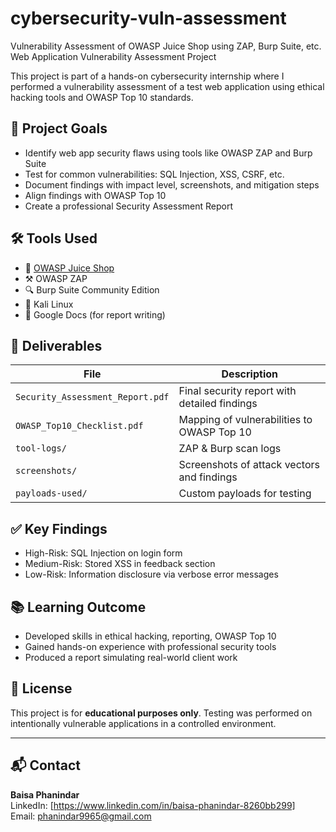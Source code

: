 # cybersecurity-vuln-assessment
Vulnerability Assessment of OWASP Juice Shop using ZAP, Burp Suite, etc.
 Web Application Vulnerability Assessment Project

This project is part of a hands-on cybersecurity internship where I performed a vulnerability assessment of a test web application using ethical hacking tools and OWASP Top 10 standards.

## 📌 Project Goals

- Identify web app security flaws using tools like OWASP ZAP and Burp Suite
- Test for common vulnerabilities: SQL Injection, XSS, CSRF, etc.
- Document findings with impact level, screenshots, and mitigation steps
- Align findings with OWASP Top 10
- Create a professional Security Assessment Report

## 🛠️ Tools Used

- 🧪 [OWASP Juice Shop](https://owasp.org/www-project-juice-shop/)
- ⚒️ OWASP ZAP
- 🔍 Burp Suite Community Edition
- 🐧 Kali Linux
- 📝 Google Docs (for report writing)

## 📄 Deliverables

| File | Description |
|------|-------------|
| `Security_Assessment_Report.pdf` | Final security report with detailed findings |
| `OWASP_Top10_Checklist.pdf` | Mapping of vulnerabilities to OWASP Top 10 |
| `tool-logs/` | ZAP & Burp scan logs |
| `screenshots/` | Screenshots of attack vectors and findings |
| `payloads-used/` | Custom payloads for testing |

## ✅ Key Findings

- High-Risk: SQL Injection on login form
- Medium-Risk: Stored XSS in feedback section
- Low-Risk: Information disclosure via verbose error messages

## 📚 Learning Outcome

- Developed skills in ethical hacking, reporting, OWASP Top 10
- Gained hands-on experience with professional security tools
- Produced a report simulating real-world client work

## 🧠 License

This project is for **educational purposes only**. Testing was performed on intentionally vulnerable applications in a controlled environment.

---

## 📬 Contact

**Baisa Phanindar**  
LinkedIn: [https://www.linkedin.com/in/baisa-phanindar-8260bb299]  
Email: phanindar9965@gmail.com
